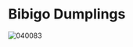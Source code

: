 # Bibigo Dumplings
![040083](https://user-images.githubusercontent.com/50277379/140738445-ff130789-0cdd-46c7-bd04-af90679991c6.jpg)
